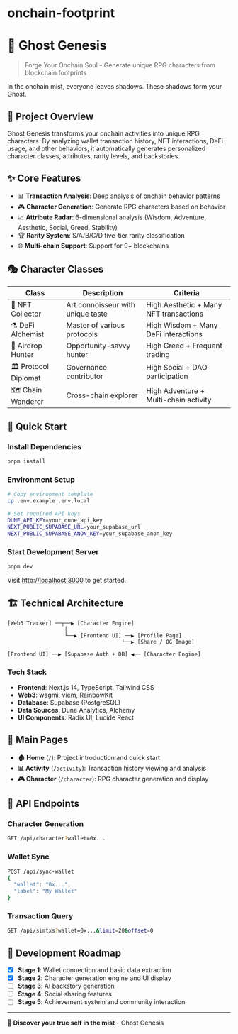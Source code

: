 # onchain-footprint

# 👻 Ghost Genesis

> Forge Your Onchain Soul - Generate unique RPG characters from blockchain footprints

In the onchain mist, everyone leaves shadows. These shadows form your Ghost.

## 🎯 Project Overview

Ghost Genesis transforms your onchain activities into unique RPG characters. By analyzing wallet transaction history, NFT interactions, DeFi usage, and other behaviors, it automatically generates personalized character classes, attributes, rarity levels, and backstories.

## ✨ Core Features

- 📊 **Transaction Analysis**: Deep analysis of onchain behavior patterns
- 🎮 **Character Generation**: Generate RPG characters based on behavior
- 📈 **Attribute Radar**: 6-dimensional analysis (Wisdom, Adventure, Aesthetic, Social, Greed, Stability)
- 🏆 **Rarity System**: S/A/B/C/D five-tier rarity classification
- 🌐 **Multi-chain Support**: Support for 9+ blockchains

## 🎭 Character Classes

| Class                | Description                       | Criteria                               |
| -------------------- | --------------------------------- | -------------------------------------- |
| 🎨 NFT Collector     | Art connoisseur with unique taste | High Aesthetic + Many NFT transactions |
| ⚗️ DeFi Alchemist    | Master of various protocols       | High Wisdom + Many DeFi interactions   |
| 🏹 Airdrop Hunter    | Opportunity-savvy hunter          | High Greed + Frequent trading          |
| 🏛️ Protocol Diplomat | Governance contributor            | High Social + DAO participation        |
| 🗺️ Chain Wanderer    | Cross-chain explorer              | High Adventure + Multi-chain activity  |

## 🚀 Quick Start

### Install Dependencies

```bash
pnpm install
```

### Environment Setup

```bash
# Copy environment template
cp .env.example .env.local

# Set required API keys
DUNE_API_KEY=your_dune_api_key
NEXT_PUBLIC_SUPABASE_URL=your_supabase_url
NEXT_PUBLIC_SUPABASE_ANON_KEY=your_supabase_anon_key
```

### Start Development Server

```bash
pnpm dev
```

Visit [http://localhost:3000](http://localhost:3000) to get started.

## 🏗️ Technical Architecture

```
[Web3 Tracker] ──┬──▶ [Character Engine]
                  │
                  └──▶ [Frontend UI] ──▶ [Profile Page]
                                    └──▶ [Share / OG Image]

[Frontend UI] ──▶ [Supabase Auth + DB] ◀── [Character Engine]
```

### Tech Stack

- **Frontend**: Next.js 14, TypeScript, Tailwind CSS
- **Web3**: wagmi, viem, RainbowKit
- **Database**: Supabase (PostgreSQL)
- **Data Sources**: Dune Analytics, Alchemy
- **UI Components**: Radix UI, Lucide React

## 📖 Main Pages

- **🏠 Home** (`/`): Project introduction and quick start
- **📊 Activity** (`/activity`): Transaction history viewing and analysis
- **🎮 Character** (`/character`): RPG character generation and display

## 🔧 API Endpoints

### Character Generation

```bash
GET /api/character?wallet=0x...
```

### Wallet Sync

```bash
POST /api/sync-wallet
{
  "wallet": "0x...",
  "label": "My Wallet"
}
```

### Transaction Query

```bash
GET /api/simtxs?wallet=0x...&limit=20&offset=0
```

## 🎯 Development Roadmap

- [x] **Stage 1**: Wallet connection and basic data extraction
- [x] **Stage 2**: Character generation engine and UI display
- [ ] **Stage 3**: AI backstory generation
- [ ] **Stage 4**: Social sharing features
- [ ] **Stage 5**: Achievement system and community interaction

---

🔮 **Discover your true self in the mist** - Ghost Genesis
